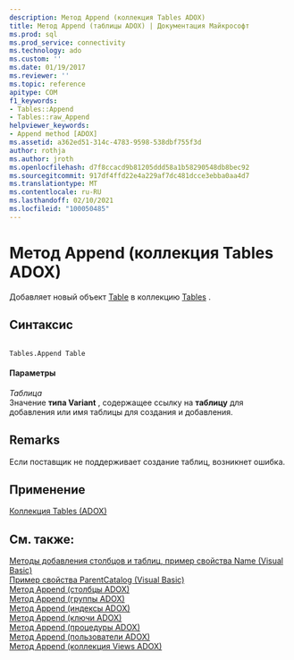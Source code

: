 ```yaml
---
description: Метод Append (коллекция Tables ADOX)
title: Метод Append (таблицы ADOX) | Документация Майкрософт
ms.prod: sql
ms.prod_service: connectivity
ms.technology: ado
ms.custom: ''
ms.date: 01/19/2017
ms.reviewer: ''
ms.topic: reference
apitype: COM
f1_keywords:
- Tables::Append
- Tables::raw_Append
helpviewer_keywords:
- Append method [ADOX]
ms.assetid: a362ed51-314c-4783-9598-538dbf755f3d
author: rothja
ms.author: jroth
ms.openlocfilehash: d7f8ccacd9b81205ddd58a1b58290548db8bec92
ms.sourcegitcommit: 917df4ffd22e4a229af7dc481dcce3ebba0aa4d7
ms.translationtype: MT
ms.contentlocale: ru-RU
ms.lasthandoff: 02/10/2021
ms.locfileid: "100050485"
---
```

# <a name="append-method-adox-tables"></a>Метод Append (коллекция Tables ADOX)
Добавляет новый объект [Table](./table-object-adox.md) в коллекцию [Tables](./tables-collection-adox.md) .  
  
## <a name="syntax"></a>Синтаксис  
  
```  
  
Tables.Append Table  
```  
  
#### <a name="parameters"></a>Параметры  
 *Таблица*  
 Значение **типа Variant** , содержащее ссылку на **таблицу** для добавления или имя таблицы для создания и добавления.  
  
## <a name="remarks"></a>Remarks  
 Если поставщик не поддерживает создание таблиц, возникнет ошибка.  
  
## <a name="applies-to"></a>Применение  
 [Коллекция Tables (ADOX)](./tables-collection-adox.md)  
  
## <a name="see-also"></a>См. также:  
 [Методы добавления столбцов и таблиц, пример свойства Name (Visual Basic)](./columns-and-tables-append-methods-name-property-example-vb.md)   
 [Пример свойства ParentCatalog (Visual Basic)](./parentcatalog-property-example-vb.md)   
 [Метод Append (столбцы ADOX)](./append-method-adox-columns.md)   
 [Метод Append (группы ADOX)](./append-method-adox-groups.md)   
 [Метод Append (индексы ADOX)](./append-method-adox-indexes.md)   
 [Метод Append (ключи ADOX)](./append-method-adox-keys.md)   
 [Метод Append (процедуры ADOX)](./append-method-adox-procedures.md)   
 [Метод Append (пользователи ADOX)](./append-method-adox-users.md)   
 [Метод Append (коллекция Views ADOX)](./append-method-adox-views.md)